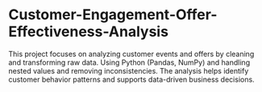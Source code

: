 # Customer-Engagement-Offer-Effectiveness-Analysis
This project focuses on analyzing customer events and offers by cleaning and transforming raw data. Using Python (Pandas, NumPy) and handling nested values and removing inconsistencies. The analysis helps identify customer behavior patterns and supports data-driven business decisions.
